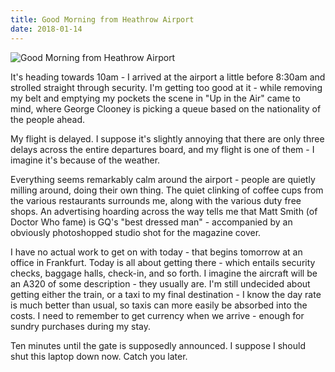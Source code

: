 ```yaml
---
title: Good Morning from Heathrow Airport
date: 2018-01-14
---
```


![Good Morning from Heathrow Airport](https://source.unsplash.com/dUPDhdeCN84/1600x900)

It's heading towards 10am - I arrived at the airport a little before 8:30am and strolled straight through security. I'm getting too good at it - while removing my belt and emptying my pockets the scene in "Up in the Air" came to mind, where George Clooney is picking a queue based on the nationality of the people ahead.

My flight is delayed. I suppose it's slightly annoying that there are only three delays across the entire departures board, and my flight is one of them - I imagine it's because of the weather.

Everything seems remarkably calm around the airport - people are quietly milling around, doing their own thing. The quiet clinking of coffee cups from the various restaurants surrounds me, along with the various duty free shops. An advertising hoarding across the way tells me that Matt Smith (of Doctor Who fame) is GQ's "best dressed man" - accompanied by an obviously photoshopped studio shot for the magazine cover.

I have no actual work to get on with today - that begins tomorrow at an office in Frankfurt. Today is all about getting there - which entails security checks, baggage halls, check-in, and so forth. I imagine the aircraft will be an A320 of some description - they usually are. I'm still undecided about getting either the train, or a taxi to my final destination - I know the day rate is much better than usual, so taxis can more easily be absorbed into the costs. I need to remember to get currency when we arrive - enough for sundry purchases during my stay.

Ten minutes until the gate is supposedly announced. I suppose I should shut this laptop down now. Catch you later.